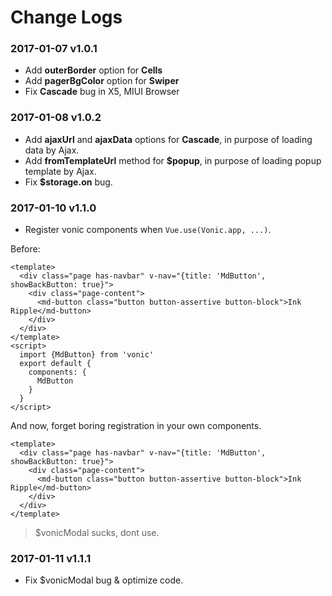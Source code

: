 # Change Logs

### 2017-01-07 v1.0.1
- Add **outerBorder** option for **Cells**
- Add **pagerBgColor** option for **Swiper**
- Fix **Cascade** bug in X5, MIUI Browser

### 2017-01-08 v1.0.2
- Add **ajaxUrl** and **ajaxData** options for **Cascade**, in purpose of loading data by Ajax.
- Add **fromTemplateUrl** method for **$popup**, in purpose of loading popup template by Ajax.
- Fix **$storage.on** bug.

### 2017-01-10 v1.1.0
- Register vonic components when `Vue.use(Vonic.app, ...)`.

Before: 

```vue
<template>
  <div class="page has-navbar" v-nav="{title: 'MdButton', showBackButton: true}">
    <div class="page-content">
      <md-button class="button button-assertive button-block">Ink Ripple</md-button>
    </div>
  </div>
</template>
<script>
  import {MdButton} from 'vonic'
  export default {
    components: {
      MdButton
    }
  }
</script>
```

And now, forget boring registration in your own components.

```vue
<template>
  <div class="page has-navbar" v-nav="{title: 'MdButton', showBackButton: true}">
    <div class="page-content">
      <md-button class="button button-assertive button-block">Ink Ripple</md-button>
    </div>
  </div>
</template>
```

> $vonicModal sucks, dont use.

### 2017-01-11 v1.1.1
- Fix $vonicModal bug & optimize code.
